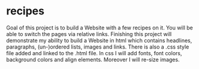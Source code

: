 # recipes
Goal of this project is to build a Website with a few recipes on it.
You will be able to switch the pages via relative links.
Finishing this project will demonstrate my ability to build a Website in html which 
contains headlines, paragraphs, (un-)ordered lists, images and links. 
There is also a .css style file added and linked to the .html file. In css I will add fonts, font colors, background colors and align elements. Moreover I will re-size images. 